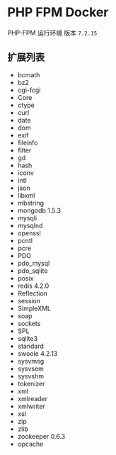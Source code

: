 # PHP FPM Docker

PHP-FPM 运行环境 版本 `7.2.15`

## 扩展列表
- bcmath
- bz2 
- cgi-fcgi
- Core
- ctype
- curl
- date
- dom
- exif
- fileinfo
- filter
- gd
- hash
- iconv
- intl
- json
- libxml
- mbstring
- mongodb 1.5.3
- mysqli
- mysqlnd
- openssl
- pcntl
- pcre
- PDO
- pdo_mysql
- pdo_sqlite
- posix
- redis 4.2.0
- Reflection
- session
- SimpleXML
- soap
- sockets
- SPL
- sqlite3
- standard
- swoole 4.2.13
- sysvmsg
- sysvsem
- sysvshm
- tokenizer
- xml
- xmlreader
- xmlwriter
- xsl
- zip
- zlib
- zookeeper 0.6.3
- opcache

